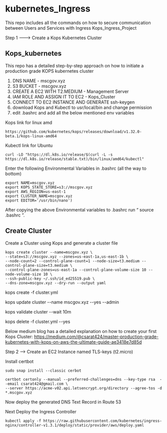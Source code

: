 # kubernetes_Ingress
This repo includes all the commands on how to secure communication between Users and Services with Ingress
Kops_Ingress_Project

Step 1 ---> Create a Kops Kubernetes Cluster

## Kops_kubernetes
This repo has a detailed step-by-step approach on how to initiate a production grade KOPS kubernetes cluster

1. DNS NAME - mscgov.xyz
2. S3 BUCKET - mscgov.xyz
3. CREATE A EC2 WITH T2.MEDIUM - Management Server
4. IAM ROLE AND ASSIGN IT TO EC2  -  Kops_Cluster
5. CONNECT TO  EC2 INSTANCE AND GENERATE ssh-keygen  
6. download Kops and Kubectl to usr/local/bin and change permission 
7. edit .bashrc and add all the below mentioned env variables

Kops link for linux amd 
```
https://github.com/kubernetes/kops/releases/download/v1.32.0-beta.1/kops-linux-amd64
```
Kubectl link for Ubuntu
```
curl -LO "https://dl.k8s.io/release/$(curl -L -s https://dl.k8s.io/release/stable.txt)/bin/linux/amd64/kubectl"
```

Enter the following Environmental Variables in .bashrc (all the way to bottom)

```
export NAME=mscgov.xyz
export KOPS_STATE_STORE=s3://mscgov.xyz
export AWS_REGION=us-east-1
export CLUSTER_NAME=mscgov.xyz
export EDITOR='/usr/bin/nano')
```

After copying the above Environmental variables to .bashrc run “ source .bashrc ”.

## Create Cluster
Create a Cluster using Kops and generate a cluster file 

```
kops create cluster --name=mscgov.xyz \
--state=s3://mscgov.xyz --zones=us-east-1a,us-east-1b \
--node-count=2 --control-plane-count=1 --node-size=t3.medium --control-plane-size=t3.medium \
--control-plane-zones=us-east-1a --control-plane-volume-size 10 --node-volume-size 10 \
--ssh-public-key ~/.ssh/id_ed25519.pub \
--dns-zone=mscgov.xyz --dry-run --output yaml
```

kops create -f cluster.yml

kops update cluster --name mscgov.xyz --yes --admin

kops validate cluster --wait 10m

kops delete -f cluster.yml  --yes


Below medium blog has a detailed explanation on how to create your first Kops Cluster:
https://medium.com/@csarat424/master-production-grade-kubernetes-with-kops-on-aws-the-ultimate-guide-ae3418e7d85d

Step 2 --> Create an EC2 Instance named TLS-keys (t2.micro)

Install certbot

```
sudo snap install --classic cerbot
```
```
certbot certonly --manual --preferred-challenges=dns --key-type rsa  --email csarat424@gmail.com \
--server https://acme-v02.api.letsencrypt.org/directory --agree-tos -d *.mscgov.xyz
```

Now deploy the generated DNS Text Record in Route 53

Next Deploy the Ingress Controller

```
kubectl apply -f https://raw.githubusercontent.com/kubernetes/ingress-nginx/controller-v1.3.1/deploy/static/provider/aws/deploy.yaml
```


